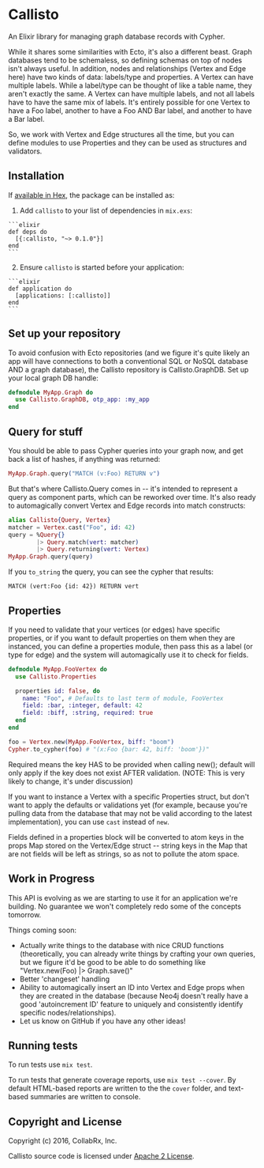 # Callisto

An Elixir library for managing graph database records with Cypher.

While it shares some similarities with Ecto, it's also a different beast.
Graph databases tend to be schemaless, so defining schemas on top of nodes
isn't always useful.  In addition, nodes and relationships (Vertex and Edge
here) have two kinds of data:  labels/type and properties.  A Vertex can
have multiple labels.  While a label/type can be thought of like a table
name, they aren't exactly the same.  A Vertex can have multiple labels, and
not all labels have to have the same mix of labels.  It's entirely possible
for one Vertex to have a Foo label, another to have a Foo AND Bar label, and
another to have a Bar label.

So, we work with Vertex and Edge structures all the time, but you can define
modules to use Properties and they can be used as structures and validators.

## Installation

If [available in Hex](https://hex.pm/docs/publish), the package can be installed as:

  1. Add `callisto` to your list of dependencies in `mix.exs`:

    ```elixir
    def deps do
      [{:callisto, "~> 0.1.0"}]
    end
    ```

  2. Ensure `callisto` is started before your application:

    ```elixir
    def application do
      [applications: [:callisto]]
    end
    ```

## Set up your repository

To avoid confusion with Ecto repositories (and we figure it's quite likely an
app will have connections to both a conventional SQL or NoSQL database AND a
graph database), the Callisto repository is Callisto.GraphDB.  Set up your
local graph DB handle:

  ```elixir
  defmodule MyApp.Graph do
    use Callisto.GraphDB, otp_app: :my_app
  end
  ```

## Query for stuff

You should be able to pass Cypher queries into your graph now, and get back
a list of hashes, if anything was returned:

  ```elixir
  MyApp.Graph.query("MATCH (v:Foo) RETURN v")
  ```

But that's where Callisto.Query comes in -- it's intended to represent a query as component parts, which can be reworked over time.  It's also ready to automagically convert Vertex and Edge records into match constructs:

  ```elixir
  alias Callisto{Query, Vertex}
  matcher = Vertex.cast("Foo", id: 42)
  query = %Query{}
          |> Query.match(vert: matcher)
          |> Query.returning(vert: Vertex)
  MyApp.Graph.query(query)
  ```

If you `to_string` the query, you can see the cypher that results:

  ```MATCH (vert:Foo {id: 42}) RETURN vert```

## Properties

If you need to validate that your vertices (or edges) have specific properties, or if you want to default properties on them when they are instanced, you can define a properties module, then pass this as a label (or type for edge) and the system will automagically use it to check for fields.

  ```elixir
  defmodule MyApp.FooVertex do
    use Callisto.Properties

    properties id: false, do
      name: "Foo", # Defaults to last term of module, FooVertex
      field: :bar, :integer, default: 42
      field: :biff, :string, required: true
    end
  end

  foo = Vertex.new(MyApp.FooVertex, biff: "boom")
  Cypher.to_cypher(foo) # "(x:Foo {bar: 42, biff: 'boom'})"
  ```

Required means the key HAS to be provided when calling new(); default
will only apply if the key does not exist AFTER validation.  (NOTE:  This is very likely to change, it's under discussion)

If you want to instance a Vertex with a specific Properties struct, but don't want to apply the defaults or validations yet (for example, because you're pulling data from the database that may not be valid according to the latest implementation), you can use `cast` instead of `new`.

Fields defined in a properties block will be converted to atom keys in the props Map stored on the Vertex/Edge struct -- string keys in the Map that are not fields will be left as strings, so as not to pollute the atom space.

## Work in Progress

This API is evolving as we are starting to use it for an application we're building.  No guarantee we won't completely redo some of the concepts tomorrow.

Things coming soon:

  * Actually write things to the database with nice CRUD functions (theoretically, you can already write things by crafting your own queries, but we figure it'd be good to be able to do something like "Vertex.new(Foo) |> Graph.save()"
  * Better 'changeset' handling
  * Ability to automagically insert an ID into Vertex and Edge props when they are created in the database (because Neo4j doesn't really have a good 'autoincrement ID' feature to uniquely and consistently identify specific nodes/relationships).
  * Let us know on GitHub if you have any other ideas!

## Running tests

  To run tests use `mix test`.  

  To run tests that generate coverage reports, use `mix test --cover`.  By default HTML-based reports are written to the the `cover` folder, and text-based summaries are written to console.

## Copyright and License

Copyright (c) 2016, CollabRx, Inc.

Callisto source code is licensed under [Apache 2 License](LICENSE.md).
